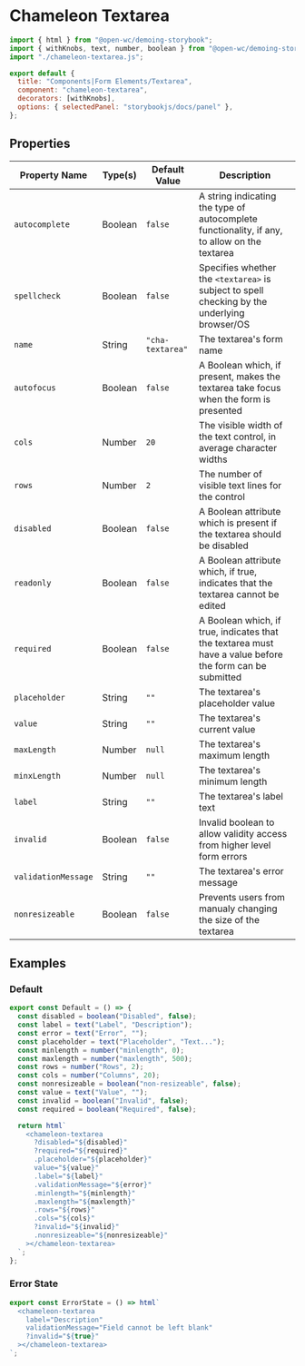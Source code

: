 # Chameleon Textarea

```js script
import { html } from "@open-wc/demoing-storybook";
import { withKnobs, text, number, boolean } from "@open-wc/demoing-storybook";
import "./chameleon-textarea.js";

export default {
  title: "Components|Form Elements/Textarea",
  component: "chameleon-textarea",
  decorators: [withKnobs],
  options: { selectedPanel: "storybookjs/docs/panel" },
};
```

## Properties

| Property Name       | Type(s) | Default Value    | Description                                                                                              |
| ------------------- | ------- | ---------------- | -------------------------------------------------------------------------------------------------------- |
| `autocomplete`      | Boolean | `false`          | A string indicating the type of autocomplete functionality, if any, to allow on the textarea             |
| `spellcheck`        | Boolean | `false`          | Specifies whether the `<textarea>` is subject to spell checking by the underlying browser/OS             |
| `name`              | String  | `"cha-textarea"` | The textarea's form name                                                                                 |
| `autofocus`         | Boolean | `false`          | A Boolean which, if present, makes the textarea take focus when the form is presented                    |
| `cols`              | Number  | `20`             | The visible width of the text control, in average character widths                                       |
| `rows`              | Number  | `2`              | The number of visible text lines for the control                                                         |
| `disabled`          | Boolean | `false`          | A Boolean attribute which is present if the textarea should be disabled                                  |
| `readonly`          | Boolean | `false`          | A Boolean attribute which, if true, indicates that the textarea cannot be edited                         |
| `required`          | Boolean | `false`          | A Boolean which, if true, indicates that the textarea must have a value before the form can be submitted |
| `placeholder`       | String  | `""`             | The textarea's placeholder value                                                                         |
| `value`             | String  | `""`             | The textarea's current value                                                                             |
| `maxLength`         | Number  | `null`           | The textarea's maximum length                                                                            |
| `minxLength`        | Number  | `null`           | The textarea's minimum length                                                                            |
| `label`             | String  | `""`             | The textarea's label text                                                                                |
| `invalid`           | Boolean | `false`          | Invalid boolean to allow validity access from higher level form errors                                   |
| `validationMessage` | String  | `""`             | The textarea's error message                                                                             |
| `nonresizeable`     | Boolean | `false`          | Prevents users from manualy changing the size of the textarea                                            |

## Examples

### Default

```js preview-story
export const Default = () => {
  const disabled = boolean("Disabled", false);
  const label = text("Label", "Description");
  const error = text("Error", "");
  const placeholder = text("Placeholder", "Text...");
  const minlength = number("minlength", 0);
  const maxlength = number("maxlength", 500);
  const rows = number("Rows", 2);
  const cols = number("Columns", 20);
  const nonresizeable = boolean("non-resizeable", false);
  const value = text("Value", "");
  const invalid = boolean("Invalid", false);
  const required = boolean("Required", false);

  return html`
    <chameleon-textarea
      ?disabled="${disabled}"
      ?required="${required}"
      .placeholder="${placeholder}"
      value="${value}"
      .label="${label}"
      .validationMessage="${error}"
      .minlength="${minlength}"
      .maxlength="${maxlength}"
      .rows="${rows}"
      .cols="${cols}"
      ?invalid="${invalid}"
      .nonresizeable="${nonresizeable}"
    ></chameleon-textarea>
  `;
};
```

### Error State

```js preview-story
export const ErrorState = () => html`
  <chameleon-textarea
    label="Description"
    validationMessage="Field cannot be left blank"
    ?invalid="${true}"
  ></chameleon-textarea>
`;
```
